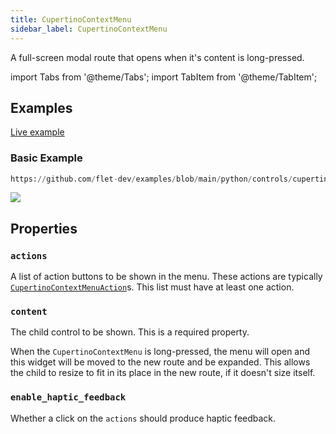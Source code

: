 ```yaml
---
title: CupertinoContextMenu
sidebar_label: CupertinoContextMenu
---
```


A full-screen modal route that opens when it's content is long-pressed.

import Tabs from '@theme/Tabs';
import TabItem from '@theme/TabItem';

## Examples

[Live example](https://flet-controls-gallery.fly.dev/dialogs/cupertinocontextmenu)

### Basic Example



```python reference
https://github.com/flet-dev/examples/blob/main/python/controls/cupertino/cupertino-dialogs-alerts-panels/cupertino-context-menu-example.py
```


<img src="/img/docs/controls/cupertino-context-menu/basic-cupertino-context-menu.gif" className="screenshot-40"/>

## Properties

### `actions`

A list of action buttons to be shown in the menu. These actions are typically [`CupertinoContextMenuAction`](/docs/controls/cupertinocontextmenuaction)s. This list must have at least one action.

### `content`

The child control to be shown. This is a required property.

When the `CupertinoContextMenu` is long-pressed, the menu will open and this widget will be moved to the new route and be expanded. This allows the child to resize to fit in its place in the new route, if it doesn't size itself.

### `enable_haptic_feedback`

Whether a click on the `actions` should produce haptic feedback.
